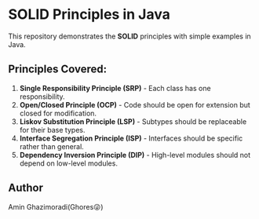 # SOLID Principles in Java

This repository demonstrates the **SOLID** principles with simple examples in Java.

## Principles Covered:
1. **Single Responsibility Principle (SRP)** - Each class has one responsibility.
2. **Open/Closed Principle (OCP)** - Code should be open for extension but closed for modification.
3. **Liskov Substitution Principle (LSP)** - Subtypes should be replaceable for their base types.
4. **Interface Segregation Principle (ISP)** - Interfaces should be specific rather than general.
5. **Dependency Inversion Principle (DIP)** - High-level modules should not depend on low-level modules.

## Author
Amin Ghazimoradi(Ghores😜)
